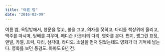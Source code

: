 ```yaml
---
title: "여름 밤"
date: "2016-03-09"
---
```


여름 밤, 옥탑방에서, 창문을 열고, 불을 끄고, 의자를 젖히고, 다리를 책상위에 올리고, 맥주를 마시며, 담배를 피우며, 메디슨 카운티의 다리, 영화를 본다. 편지, 찡그린 표정, 맨발, 카멜, 트럭, 다리, 삼각대, 라디오. 소설을 먼저 읽었는데도 영화가 더 기억에 남는다. 영화를 보던 풍경도. 아마도 8년 전.
